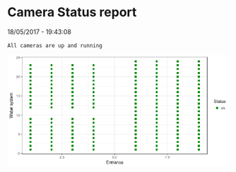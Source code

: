 Camera Status report
================
18/05/2017 - 19:43:08

    All cameras are up and running

![](camreport_files/figure-markdown_github/unnamed-chunk-2-1.png)
